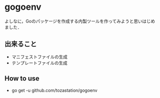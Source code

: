 # gogoenv
よしなに，Goのパッケージを作成する内製ツールを作ってみようと思いはじめました．

## 出来ること
- マニフェストファイルの生成
- テンプレートファイルの生成

## How to use
- go get -u github.com/tozastation/gogoenv
